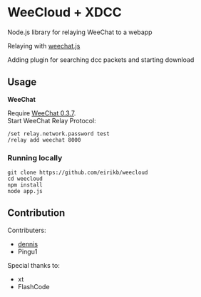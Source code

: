 WeeCloud + XDCC
========

Node.js library for relaying WeeChat to a webapp

Relaying with [weechat.js](https://github.com/eirikb/weechat.js)

Adding plugin for searching dcc packets and starting download

Usage
---

**WeeChat**

Require [WeeChat 0.3.7](http://www.weechat.org/download/).   
Start WeeChat Relay Protocol:  

    /set relay.network.password test
    /relay add weechat 8000

### Running locally

    git clone https://github.com/eirikb/weecloud
    cd weecloud
    npm install
    node app.js


Contribution
---

Contributers:  

*  [dennis](https://github.com/dennisse)
*  Pingu1

Special thanks to:  

*  xt
*  FlashCode
